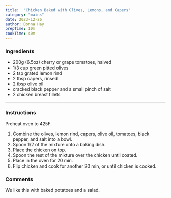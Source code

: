 ```yaml
---
title:  "Chicken Baked with Olives, Lemons, and Capers"
category: "mains"
date: 2023-12-26
author: Donna Hay
prepTime: 10m
cookTime: 40m
---
```


### Ingredients

- 200g (6.5oz) cherry or grape tomatoes, halved
- 1/3 cup green pitted olives
- 2 tsp grated lemon rind
- 2 tbsp capers, rinsed
- 2 tbsp olive oil
- cracked black pepper and a small pinch of salt
- 2 chicken breast fillets

---

### Instructions

Preheat oven to 425F.

1. Combine the olives, lemon rind, capers, olive oil, tomatoes, black pepper, and salt into a bowl.
2. Spoon 1/2 of the mixture onto a baking dish.
3. Place the chicken on top.
4. Spoon the rest of the mixture over the chicken until coated.
5. Place in the oven for 20 min.
6. Flip chicken and cook for another 20 min, or until chicken is cooked.

### Comments

We like this with baked potatoes and a salad.
